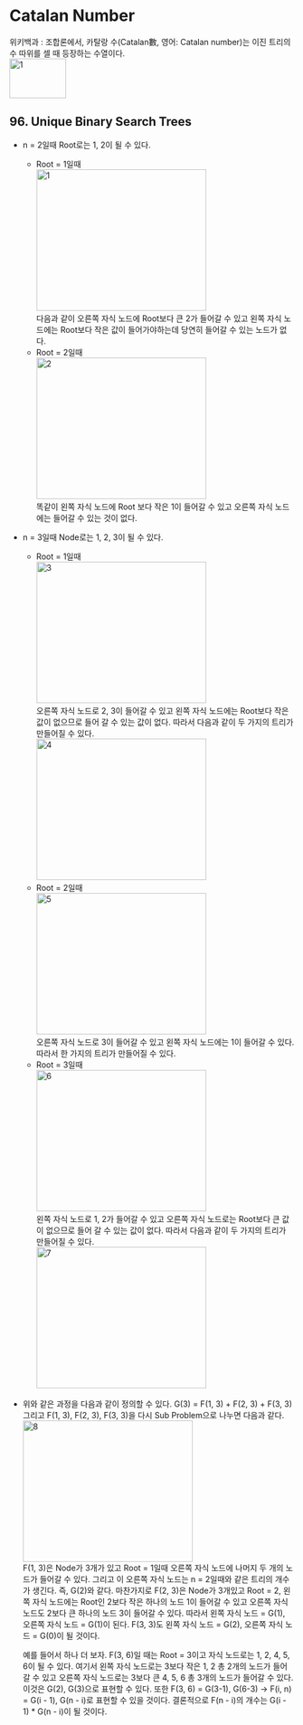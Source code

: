 # Catalan Number

위키백과 : 조합론에서, 카탈랑 수(Catalan數, 영어: Catalan number)는 이진 트리의 수 따위를 셀 때 등장하는 수열이다.   
<img src="https://user-images.githubusercontent.com/61103343/112749932-760e9900-9000-11eb-8e35-3dcd0b27b062.png" width="100px" height="70px" title="1"></img>   

## 96. Unique Binary Search Trees
* n = 2일때
  Root로는 1, 2이 될 수 있다.
  - Root = 1일때   
    <img src="https://user-images.githubusercontent.com/61103343/112746167-36d44e00-8fe8-11eb-8008-d901b04217da.png" width="300px" height="250px" title="1"></img>   
    다음과 같이 오른쪽 자식 노드에 Root보다 큰 2가 들어갈 수 있고 왼쪽 자식 노드에는 Root보다 작은 값이 들어가야하는데 당연히 들어갈 수 있는 노드가 없다.
  - Root = 2일때   
    <img src="https://user-images.githubusercontent.com/61103343/112746313-f32e1400-8fe8-11eb-808b-961706ad0d28.png" width="300px" height="250px" title="2"></img>   
    똑같이 왼쪽 자식 노드에 Root 보다 작은 1이 들어갈 수 있고 오른쪽 자식 노드에는 들어갈 수 있는 것이 없다.

* n = 3일때
  Node로는 1, 2, 3이 될 수 있다.
  - Root = 1일때   
    <img src="https://user-images.githubusercontent.com/61103343/112746475-fb3a8380-8fe9-11eb-9fda-ec5c8173829f.png" width="300px" height="250px" title="3"></img>   
    오른쪽 자식 노드로 2, 3이 들어갈 수 있고 왼쪽 자식 노드에는 Root보다 작은 값이 없으므로 들어 갈 수 있는 값이 없다.
    따라서 다음과 같이 두 가지의 트리가 만들어질 수 있다.   
    <img src="https://user-images.githubusercontent.com/61103343/112746556-6edc9080-8fea-11eb-9b18-b706ec80c70c.png" width="300px" height="250px" title="4"></img>   
  - Root = 2일때   
    <img src="https://user-images.githubusercontent.com/61103343/112746572-96cbf400-8fea-11eb-805a-68d49392825d.png" width="300px" height="250px" title="5"></img>   
    오른쪽 자식 노드로 3이 들어갈 수 있고 왼쪽 자식 노드에는 1이 들어갈 수 있다. 따라서 한 가지의 트리가 만들어질 수 있다.
  - Root = 3일때   
    <img src="https://user-images.githubusercontent.com/61103343/112746642-1659c300-8feb-11eb-937f-9f8852829c48.png" width="300px" height="250px" title="6"></img>   
    왼쪽 자식 노드로 1, 2가 들어갈 수 있고 오른쪽 자식 노드로는 Root보다 큰 값이 없으므로 들어 갈 수 있는 값이 없다.
    따라서 다음과 같이 두 가지의 트리가 만들어질 수 있다.   
    <img src="https://user-images.githubusercontent.com/61103343/112746673-68024d80-8feb-11eb-9a18-89abf980259f.png" width="300px" height="250px" title="7"></img>   
   
* 위와 같은 과정을 다음과 같이 정의할 수 있다.
  G(3) = F(1, 3) + F(2, 3) + F(3, 3)
  그리고 F(1, 3), F(2, 3), F(3, 3)을 다시 Sub Problem으로 나누면 다음과 같다.   
  <img src="https://user-images.githubusercontent.com/61103343/112747956-af8cd780-8ff3-11eb-954a-ebc1bfc6b606.png" width="300px" height="250px" title="8"></img>   
  F(1, 3)은 Node가 3개가 있고 Root = 1일때 오른쪽 자식 노드에 나머지 두 개의 노드가 들어갈 수 있다. 그리고 이 오른쪽 자식 노드는 n = 2일때와 같은 트리의 개수가 생긴다. 즉, G(2)와 같다.
  마찬가지로 F(2, 3)은 Node가 3개있고 Root = 2, 왼쪽 자식 노드에는 Root인 2보다 작은 하나의 노드 1이 들어갈 수 있고 오른쪽 자식 노드도 2보다 큰 하나의 노드 3이 들어갈 수 있다. 따라서 왼쪽 자식 노드 = G(1), 오른쪽 자식 노드 = G(1)이 된다.
  F(3, 3)도 왼쪽 자식 노드 = G(2), 오른쪽 자식 노드 = G(0)이 될 것이다.
  
  예를 들어서 하나 더 보자.
  F(3, 6)일 때는 Root = 3이고 자식 노드로는 1, 2, 4, 5, 6이 될 수 있다. 여기서 왼쪽 자식 노드로는 3보다 작은 1, 2 총 2개의 노드가 들어갈 수 있고 오른쪽 자식 노드로는 3보다 큰 4, 5, 6 총 3개의 노드가 들어갈 수 있다. 이것은 G(2), G(3)으로 표현할 수 있다.
  또한 F(3, 6) = G(3-1), G(6-3) -> F(i, n) = G(i - 1), G(n - i)로 표현할 수 있을 것이다.
  결론적으로 F(n - i)의 개수는 G(i - 1) * G(n - i)이 될 것이다.
